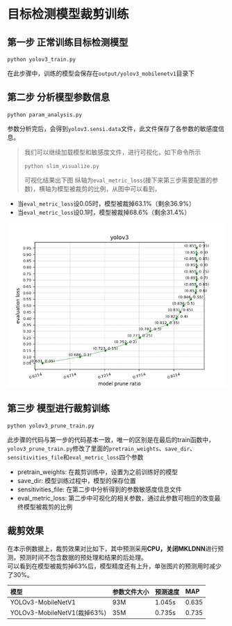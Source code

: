 # 目标检测模型裁剪训练

## 第一步 正常训练目标检测模型

```
python yolov3_train.py
```

在此步骤中，训练的模型会保存在`output/yolov3_mobilenetv1`目录下

## 第二步 分析模型参数信息

```
python param_analysis.py
```
参数分析完后，会得到`yolov3.sensi.data`文件，此文件保存了各参数的敏感度信息。  

> 我们可以继续加载模型和敏感度文件，进行可视化，如下命令所示
> ```
> python slim_visualize.py
> ```
> 可视化结果出下图
纵轴为`eval_metric_loss`(接下来第三步需要配置的参数)，横轴为模型被裁剪的比例，从图中可以看到，  
- 当`eval_metric_loss`设0.05时，模型被裁掉63.1%（剩余36.9%）  
- 当`eval_metric_loss`设0.1时，模型被裁掉68.6%（剩余31.4%）

![](./sensitivities.png)

## 第三步 模型进行裁剪训练

```
python yolov3_prune_train.py
```
此步骤的代码与第一步的代码基本一致，唯一的区别是在最后的train函数中，`yolov3_prune_train.py`修改了里面的`pretrain_weights`、`save_dir`、`sensitivities_file`和`eval_metric_loss`四个参数

- pretrain_weights: 在裁剪训练中，设置为之前训练好的模型
- save_dir: 模型训练过程中，模型的保存位置
- sensitivities_file: 在第二步中分析得到的参数敏感度信息文件
- eval_metric_loss: 第二步中可视化的相关参数，通过此参数可相应的改变最终模型被裁剪的比例

## 裁剪效果

在本示例数据上，裁剪效果对比如下，其中预测采用**CPU，关闭MKLDNN**进行预测，预测时间不包含数据的预处理和结果的后处理。  
可以看到在模型被裁剪掉63%后，模型精度还有上升，单张图片的预测用时减少了30%。


| 模型 | 参数文件大小 | 预测速度 | MAP |
| :--- | :----------  | :------- | :--- |
| YOLOv3-MobileNetV1 |    93M       |   1.045s  | 0.635 |
| YOLOv3-MobileNetV1(裁掉63%) | 35M | 0.735s | 0.735 |
